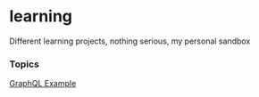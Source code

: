 # learning
Different learning projects, nothing serious, my personal sandbox 

### Topics
[GraphQL Example](graphql)